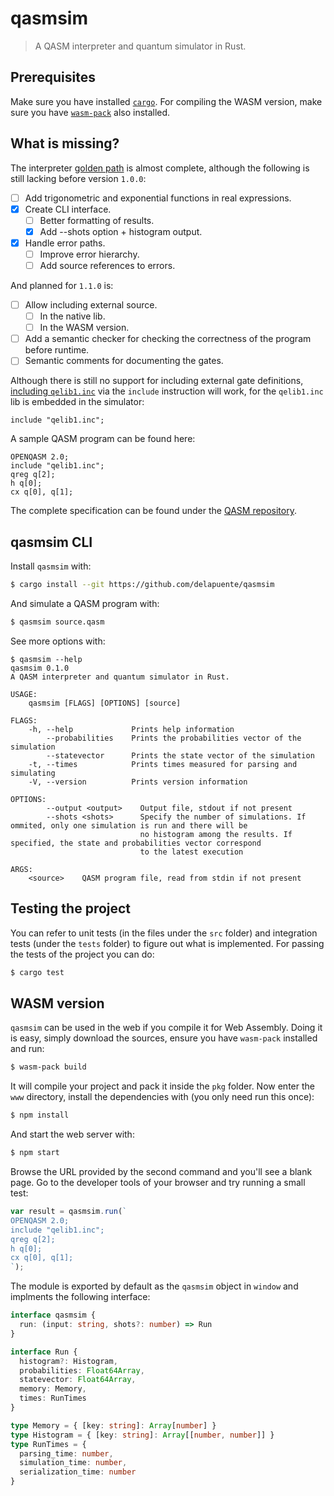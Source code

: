 # qasmsim
> A QASM interpreter and quantum simulator in Rust.

## Prerequisites

Make sure you have installed [`cargo`](https://doc.rust-lang.org/cargo/getting-started/installation.html).
For compiling the WASM version, make sure you have [`wasm-pack`](https://rustwasm.github.io/wasm-pack/installer/)
also installed.

## What is missing?

The interpreter [golden path](https://en.wikipedia.org/wiki/Happy_path) is almost complete, although the following is still lacking before version `1.0.0`:

 - [ ] Add trigonometric and exponential functions in real expressions.
 - [X] Create CLI interface.
   - [ ] Better formatting of results.
   - [X] Add --shots option + histogram output.
 - [X] Handle error paths.
   - [ ] Improve error hierarchy.
   - [ ] Add source references to errors.

And planned for `1.1.0` is:

 - [ ] Allow including external source.
   - [ ] In the native lib.
   - [ ] In the WASM version.
 - [ ] Add a semantic checker for checking the correctness of the program before runtime.
 - [ ] Semantic comments for documenting the gates.

Although there is still no support for including external gate definitions,
[including `qelib1.inc`](https://github.com/Qiskit/openqasm/blob/master/examples/generic/qelib1.inc) via the `include` instruction will work, for the `qelib1.inc` lib is embedded in the simulator:

```
include "qelib1.inc";
```

A sample QASM program can be found here:

```qasm
OPENQASM 2.0;
include "qelib1.inc";
qreg q[2];
h q[0];
cx q[0], q[1];
```

The complete specification can be found under the [QASM repository](https://github.com/Qiskit/openqasm/blob/master/spec-human/).

## qasmsim CLI

Install `qasmsim` with:

```sh
$ cargo install --git https://github.com/delapuente/qasmsim
```

And simulate a QASM program with:

```sh
$ qasmsim source.qasm
```

See more options with:

```
$ qasmsim --help
qasmsim 0.1.0
A QASM interpreter and quantum simulator in Rust.

USAGE:
    qasmsim [FLAGS] [OPTIONS] [source]

FLAGS:
    -h, --help             Prints help information
        --probabilities    Prints the probabilities vector of the simulation
        --statevector      Prints the state vector of the simulation
    -t, --times            Prints times measured for parsing and simulating
    -V, --version          Prints version information

OPTIONS:
        --output <output>    Output file, stdout if not present
        --shots <shots>      Specify the number of simulations. If ommited, only one simulation is run and there will be
                             no histogram among the results. If specified, the state and probabilities vector correspond
                             to the latest execution

ARGS:
    <source>    QASM program file, read from stdin if not present
```

## Testing the project

You can refer to unit tests (in the files under the `src` folder) and integration tests (under the `tests` folder) to figure out what is implemented. For passing the tests of the project you can do:

```sh
$ cargo test
```

## WASM version

`qasmsim` can be used in the web if you compile it for Web Assembly. Doing it is easy, simply download the sources, ensure you have `wasm-pack` installed and run:

```sh
$ wasm-pack build
```

It will compile your project and pack it inside the `pkg` folder. Now enter the `www` directory, install the dependencies with (you only need run this once):

```sh
$ npm install
```

And start the web server with:

```sh
$ npm start
```

Browse the URL provided by the second command and you'll see a blank page. Go to the developer tools of your browser and try running a small test:

```js
var result = qasmsim.run(`
OPENQASM 2.0;
include "qelib1.inc";
qreg q[2];
h q[0];
cx q[0], q[1];
`);
```

The module is exported by default as the `qasmsim` object in `window` and implments the following interface:

```ts
interface qasmsim {
  run: (input: string, shots?: number) => Run
}

interface Run {
  histogram?: Histogram,
  probabilities: Float64Array,
  statevector: Float64Array,
  memory: Memory,
  times: RunTimes
}

type Memory = { [key: string]: Array[number] }
type Histogram = { [key: string]: Array[[number, number]] }
type RunTimes = {
  parsing_time: number,
  simulation_time: number,
  serialization_time: number
}
```